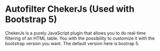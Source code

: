 # Autofilter ChekerJs (Used with Bootstrap 5)
ChekerJs is a purely JavaScript plugin that allows you to do real-time filtering of an HTML table. You with the possibility to customize it with the bootstrap version you want. The default version here is bootrap 5.
